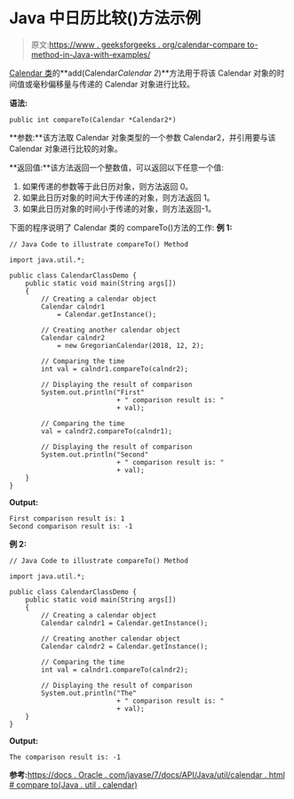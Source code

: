 # Java 中日历比较()方法示例

> 原文:[https://www . geeksforgeeks . org/calendar-compare to-method-in-Java-with-examples/](https://www.geeksforgeeks.org/calendar-compareto-method-in-java-with-examples/)

[Calendar 类](https://www.geeksforgeeks.org/calendar-class-in-java-with-examples/)的**add(Calendar*Calendar 2*)**方法用于将该 Calendar 对象的时间值或毫秒偏移量与传递的 Calendar 对象进行比较。

**语法:**

```
public int compareTo(Calendar *Calendar2*)
```

**参数:**该方法取 Calendar 对象类型的一个参数 Calendar2，并引用要与该 Calendar 对象进行比较的对象。

**返回值:**该方法返回一个整数值，可以返回以下任意一个值:

1.  如果传递的参数等于此日历对象，则方法返回 0。
2.  如果此日历对象的时间大于传递的对象，则方法返回 1。
3.  如果此日历对象的时间小于传递的对象，则方法返回-1。

下面的程序说明了 Calendar 类的 compareTo()方法的工作:
**例 1:**

```
// Java Code to illustrate compareTo() Method

import java.util.*;

public class CalendarClassDemo {
    public static void main(String args[])
    {
        // Creating a calendar object
        Calendar calndr1
            = Calendar.getInstance();

        // Creating another calendar object
        Calendar calndr2
            = new GregorianCalendar(2018, 12, 2);

        // Comparing the time
        int val = calndr1.compareTo(calndr2);

        // Displaying the result of comparison
        System.out.println("First"
                           + " comparison result is: "
                           + val);

        // Comparing the time
        val = calndr2.compareTo(calndr1);

        // Displaying the result of comparison
        System.out.println("Second"
                           + " comparison result is: "
                           + val);
    }
}
```

**Output:**

```
First comparison result is: 1
Second comparison result is: -1

```

**例 2:**

```
// Java Code to illustrate compareTo() Method

import java.util.*;

public class CalendarClassDemo {
    public static void main(String args[])
    {
        // Creating a calendar object
        Calendar calndr1 = Calendar.getInstance();

        // Creating another calendar object
        Calendar calndr2 = Calendar.getInstance();

        // Comparing the time
        int val = calndr1.compareTo(calndr2);

        // Displaying the result of comparison
        System.out.println("The"
                           + " comparison result is: "
                           + val);
    }
}
```

**Output:**

```
The comparison result is: -1

```

**参考:**[https://docs . Oracle . com/javase/7/docs/API/Java/util/calendar . html # compare to(Java . util . calendar)](https://docs.oracle.com/javase/7/docs/api/java/util/Calendar.html#compareTo(java.util.Calendar))